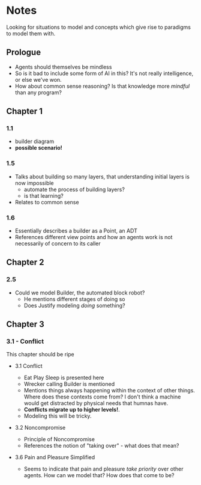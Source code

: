 # Notes
Looking for situations to model and concepts which give rise to paradigms to model them with.
## Prologue
- Agents should themselves be mindless
- So is it bad to include some form of AI in this? It's not really intelligence, or else we've won.
- How about common sense reasoning? Is that knowledge more *mindful* than any program?

## Chapter 1
### 1.1
- builder diagram
- **possible scenario!**

### 1.5
- Talks about building so many layers, that understanding initial layers is now impossible
  - automate the process of building layers?
  - is that learning?
- Relates to common sense

### 1.6
- Essentially describes a builder as a Point, an ADT
- References different view points and how an agents work is not necessarily of concern to its caller

## Chapter 2
### 2.5
- Could we model Builder, the automated block robot?
  - He mentions different stages of doing so
  - Does Justify modeling *doing* something?

## Chapter 3
### 3.1 - Conflict
This chapter should be ripe

- 3.1 Conflict
  - Eat Play Sleep is presented here
  - Wrecker calling Builder is mentioned
  - Mentions things always happening within the context of other things. 
Where does these contexts come from? I don't think a machine would get distracted by physical needs that humnas have.
  - **Conflicts migrate up to higher levels!**. 
  - Modeling this will be tricky.

- 3.2 Noncompromise
  - Principle of Noncompromise
  - References the notion of "taking over" - what does that mean?
- 3.6 Pain and Pleasure Simplified
  - Seems to indicate that pain and pleasure *take priority* over other agents. How can we model that? How does that come to be?
